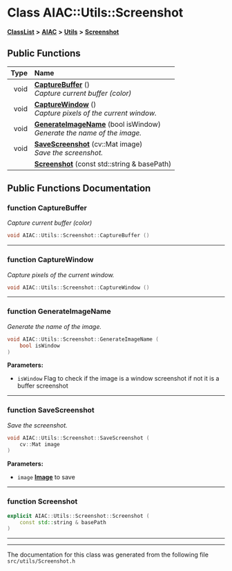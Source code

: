 

# Class AIAC::Utils::Screenshot



[**ClassList**](annotated.md) **>** [**AIAC**](namespaceAIAC.md) **>** [**Utils**](namespaceAIAC_1_1Utils.md) **>** [**Screenshot**](classAIAC_1_1Utils_1_1Screenshot.md)










































## Public Functions

| Type | Name |
| ---: | :--- |
|  void | [**CaptureBuffer**](#function-capturebuffer) () <br>_Capture current buffer (color)_  |
|  void | [**CaptureWindow**](#function-capturewindow) () <br>_Capture pixels of the current window._  |
|  void | [**GenerateImageName**](#function-generateimagename) (bool isWindow) <br>_Generate the name of the image._  |
|  void | [**SaveScreenshot**](#function-savescreenshot) (cv::Mat image) <br>_Save the screenshot._  |
|   | [**Screenshot**](#function-screenshot) (const std::string & basePath) <br> |




























## Public Functions Documentation




### function CaptureBuffer 

_Capture current buffer (color)_ 
```C++
void AIAC::Utils::Screenshot::CaptureBuffer () 
```




<hr>



### function CaptureWindow 

_Capture pixels of the current window._ 
```C++
void AIAC::Utils::Screenshot::CaptureWindow () 
```




<hr>



### function GenerateImageName 

_Generate the name of the image._ 
```C++
void AIAC::Utils::Screenshot::GenerateImageName (
    bool isWindow
) 
```





**Parameters:**


* `isWindow` Flag to check if the image is a window screenshot if not it is a buffer screenshot 




        

<hr>



### function SaveScreenshot 

_Save the screenshot._ 
```C++
void AIAC::Utils::Screenshot::SaveScreenshot (
    cv::Mat image
) 
```





**Parameters:**


* `image` [**Image**](classAIAC_1_1Image.md) to save 




        

<hr>



### function Screenshot 

```C++
explicit AIAC::Utils::Screenshot::Screenshot (
    const std::string & basePath
) 
```




<hr>

------------------------------
The documentation for this class was generated from the following file `src/utils/Screenshot.h`

